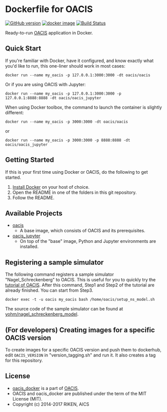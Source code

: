 # Dockerfile for OACIS

[![GitHub version](https://badge.fury.io/gh/crest-cassia%2Foacis_docker.svg)](https://badge.fury.io/gh/crest-cassia%2Foacis_docker)
[![docker image](http://img.shields.io/badge/docker_image-ready-brightgreen.svg)](https://registry.hub.docker.com/r/oacis/oacis/)
[![Build Status](https://travis-ci.org/crest-cassia/oacis_docker.svg?branch=develop)](https://travis-ci.org/crest-cassia/oacis_docker)

Ready-to-run [OACIS](https://github.com/crest-cassia/oacis) application in Docker.

## Quick Start

If you're familiar with Docker, have it configured, and know exactly what you'd like to run, this one-liner should work in most cases:

```
docker run --name my_oacis -p 127.0.0.1:3000:3000 -dt oacis/oacis
```

Or if you are using OACIS with Jupyter:

```
docker run --name my_oacis -p 127.0.0.1:3000:3000 -p 127.0.0.1:8888:8888 -dt oacis/oacis_jupyter
```

When using Docker toolbox, the command to launch the container is slightly different:

```
docker run --name my_oacis -p 3000:3000 -dt oacis/oacis
```

or

```
docker run --name my_oacis -p 3000:3000 -p 8888:8888 -dt oacis/oacis_jupyter
```


## Getting Started

If this is your first time using Docker or OACIS, do the following to get started.

1. [Install Docker](https://docs.docker.com/installation/) on your host of choice.
2. Open the README in one of the folders in this git repository.
3. Follow the README.

## Available Projects

- [oacis](oacis)
    - A base image, which consists of OACIS and its prerequisites.
- [oacis\_jupyter](oacis_jupyter)
    - On top of the "base" image, Python and Jupyter environments are installed.

## Registering a sample simulator

The following command registers a sample simulator "Nagel_Schreckenberg" to OACIS.
This is useful for you to quickly try the [tutorial of OACIS](http://crest-cassia.github.io/oacis/en/tutorial.html).
After this command, Step1 and Step2 of the tutorial are already finished. You can start from Step3.

```
docker exec -t -u oacis my_oacis bash /home/oacis/setup_ns_model.sh
```

The source code of the sample simulator can be found at [yohm/nagel_schreckenberg_model](https://github.com/yohm/nagel_schreckenberg_model).

## (For developers) Creating images for a specific OACIS version

To create images for a specific OACIS version and push them to dockerhub, edit `OACIS_VERSION` in "version_tagging.sh" and run it.
It also creates a tag for this repository.

## License

- [oacis_docker](https://github.com/crest-cassia/oacis_docker) is a part of [OACIS](https://github.com/crest-cassia/oacis).
- OACIS and oacis_docker are published under the term of the MIT License (MIT).
- Copyright (c) 2014-2017 RIKEN, AICS

